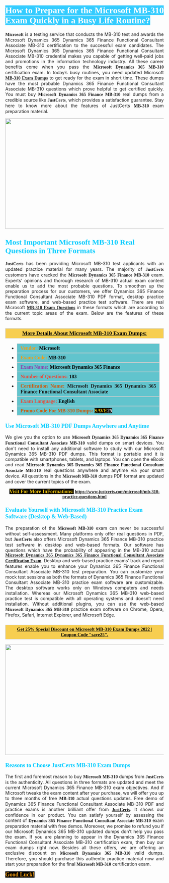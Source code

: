 <h1 style="text-align: justify;"><span style="color:#ffffff;"><span style="font-family:Georgia,serif;"><strong><span style="background-color:#33ccff;">How to Prepare for the Microsoft MB-310 Exam Quickly in a Busy Life Routine?</span></strong></span></span></h1>

<p style="text-align: justify;"><span style="font-family:Georgia,serif;"><strong>Microsoft</strong></span> is a testing service that conducts the MB-310 test and awards the Microsoft Dynamics 365 Dynamics 365 Finance Functional Consultant Associate MB-310 certification to the successful exam candidates. The Microsoft Dynamics 365 Dynamics 365 Finance Functional Consultant Associate MB-310 credential makes you capable of getting well-paid jobs and promotions in the information technology industry. All these career benefits come when you pass the <span style="font-family:Georgia,serif;"><strong>Microsoft Dynamics 365 MB-310</strong></span> certification exam. In today’s busy routines, you need updated Microsoft <a href="https://www.justcerts.com/microsoft/mb-310-practice-questions.html"><span style="font-family:Georgia,serif;"><strong>MB-310 Exam Dumps</strong></span></a> to get ready for the exam in short time. These dumps have the most probable Dynamics 365 Finance Functional Consultant Associate MB-310 questions which prove helpful to get certified quickly. You must buy <span style="font-family:Georgia,serif;"><strong>Microsoft Dynamics 365 Finance MB-310</strong></span> real dumps from a credible source like <strong><span style="font-size:14px;"><span style="font-family:Georgia,serif;">JustCerts</span></span></strong>, which provides a satisfaction guarantee. Stay here to know more about the features of JustCerts <span style="font-family:Georgia,serif;"><strong>MB-310 </strong></span> exam preparation material.</p>

<p style="text-align: center;"><a href="https://www.justcerts.com/microsoft/mb-310-practice-questions.html"><img alt="" src="https://i.imgur.com/jVK0eNK.jpg" style="width: 720px; height: 350px;" /></a></p>

<h2 style="margin-right:0in; margin-left:0in"><span style="color:#00ccff;"><span style="font-family:Georgia,serif;"><strong><span style="font-size:18pt">Most Important Microsoft MB-310 Real Questions in Three Formats</span></strong></span></span></h2>

<p style="text-align: justify;"><strong><span style="font-size:14px;"><span style="font-family:Georgia,serif;">JustCerts</span></span></strong> has been providing Microsoft MB-310 test applicants with an updated practice material for many years. The majority of <span style="font-family:Georgia,serif;"><strong>JustCerts</strong></span> customers have cracked the <span style="font-family:Georgia,serif;"><strong>Microsoft Dynamics 365 Finance MB-310</strong></span> exam. Experts’ opinions and thorough research of MB-310 actual exam content enable us to add the most probable questions. To smoothen up the preparation process for our customers, we offer Dynamics 365 Finance Functional Consultant Associate MB-310 PDF format, desktop practice exam software, and web-based practice test software. There are real Microsoft <a href="https://www.justcerts.com/microsoft/mb-310-practice-questions.html"><span style="font-family:Georgia,serif;"><strong>MB-310 Exam Questions</strong></span></a> in these formats which are according to the current topic areas of the exam. Below are the features of these formats.</p>

<h3 style="background: #f7ce50; border: 1px solid rgb(204, 204, 204); padding: 5px 10px; text-align: center;"><span style="font-family:Georgia,serif;"><u><u><span style="color:#000000;"><span style="font-size:11pt"><span style="line-height:normal"><b><span style="font-size:13.0pt"><span cambria="">More Details About Microsoft MB-310 Exam Dumps:</span></span></b></span></span></span></u></u></span></h3>

<ul>
	<li style="margin:0cm 10pt">
	<div style="background:#61c4cd; border: 1px solid rgb(204, 204, 204); padding: 5px 10px; text-align: justify;"><span style="font-family:Georgia,serif;"><span style="font-size:11pt"><span style="line-height:normal"><b><span style="font-size:12.0pt"><span new="" roman="" times=""><span style="color:#f39c12;">Vendor:</span> <span style="color:#000000;">Microsoft</span></span></span></b></span></span></span></div>
	</li>
	<li style="margin:0cm 10pt">
	<div style="background: #61c4cd; border: 1px solid rgb(204, 204, 204); padding: 5px 10px; text-align: justify;"><span style="font-family:Georgia,serif;"><span style="font-size:11pt"><span style="line-height:normal"><b><span style="font-size:12.0pt"><span new="" roman="" times=""><span style="color:#f39c12;">Exam Code:</span> <span style="color:#000000;">MB-310</span></span></span></b></span></span></span></div>
	</li>
	<li style="margin:0cm 10pt">
	<div style="background: #61c4cd; border: 1px solid rgb(204, 204, 204); padding: 5px 10px; text-align: justify;"><span style="font-family:Georgia,serif;"><span style="font-size:11pt"><span style="line-height:normal"><b><span style="font-size:12.0pt"><span new="" roman="" times=""><span style="color:#8e44ad;">Exam Name:</span> <span style="color:#000000;">Microsoft Dynamics 365 Finance</span></span></span></b></span></span></span></div>
	</li>
	<li style="margin:0cm 10pt">
	<div style="background: #61c4cd; border: 1px solid rgb(204, 204, 204); padding: 5px 10px;"><span style="font-family:Georgia,serif;"><span style="font-size:11pt"><span style="line-height:normal"><b><span style="font-size:12.0pt"><span new="" roman="" times=""><span style="color:#e74c3c;">Number of Questions:</span><span style="color:#000000;"><span style="color:#f1c40f;"> </span>183</span></span></span></b></span></span></span></div>
	</li>
	<li style="margin:0cm 10pt">
	<div style="background: #61c4cd; border: 1px solid rgb(204, 204, 204); padding: 5px 10px; text-align: justify;"><span style="font-family:Georgia,serif;"><span style="font-size:11pt"><span style="line-height:normal"><b><span style="font-size:12.0pt"><span new="" roman="" times=""><span style="color:#d35400;">Certification Name:</span> Microsoft Dynamics 365 Dynamics 365 Finance Functional Consultant Associate</span></span></b></span></span></span></div>
	</li>
	<li style="margin:0cm 10pt">
	<div style="background: #61c4cd; border: 1px solid rgb(204, 204, 204); padding: 5px 10px; text-align: justify;"><span style="font-family:Georgia,serif;"><span style="font-size:11pt"><span style="line-height:normal"><b><span style="font-size:12.0pt"><span new="" roman="" times=""><span style="color:#e74c3c;">Exam Language:</span> <span style="color:#000000;">English</span></span></span></b></span></span></span></div>
	</li>
	<li style="margin:0cm 10pt">
	<div style="background: #61c4cd; border: 1px solid rgb(204, 204, 204); padding: 5px 10px;"><span style="font-family:Georgia,serif;"><span style="font-size:11pt"><span style="line-height:normal"><b><span style="font-size:12.0pt"><span new="" roman="" times=""><span style="color:#d35400;">Promo Code For MB-310 Dumps:</span><span style="color:#f1c40f;"> <span style="background-color:#000000;">SAVE</span></span><span style="color:#ffffff;"><span style="background-color:#000000;">25</span></span></span></span></b></span></span></span></div>
	</li>
</ul>

<h3 style="margin-right:0in; margin-left:0in"><span style="color:#00ccff;"><span style="font-family:Georgia,serif;"><strong><span style="font-size:13.5pt">Use Microsoft MB-310 PDF Dumps Anywhere and Anytime</span></strong></span></span></h3>

<p style="text-align: justify;">We give you the option to use <span style="font-family:Georgia,serif;"><strong>Microsoft Dynamics 365 Dynamics 365 Finance Functional Consultant Associate MB-310</strong></span> valid dumps on smart devices. You don't need to install any additional software to study with our Microsoft Dynamics 365 MB-310 PDF dumps. This format is portable and it is compatible with smartphones, tablets, and laptops. You can open the eBook and read <span style="font-family:Georgia,serif;"><strong>Microsoft Dynamics 365 Dynamics 365 Finance Functional Consultant Associate MB-310</strong></span> real questions anywhere and anytime via your smart device. All questions in the <span style="font-family:Georgia,serif;"><strong>Microsoft MB-310</strong></span> dumps PDF format are updated and cover the current topics of the exam.</p>

<p style="text-align: center;"><span style="font-family:Georgia,serif;"><strong><span style="font-size:16px;"><span style="color:#f1c40f;"><span style="background-color:#000000;">Visit For More InFormations:</span></span></span> <a href="https://www.justcerts.com/microsoft/mb-310-practice-questions.html">https://www.justcerts.com/microsoft/mb-310-practice-questions.html</a></strong></span></p>

<h3 style="margin-right:0in; margin-left:0in"><span style="color:#00ccff;"><span style="font-family:Georgia,serif;"><strong><span style="font-size:13.5pt">Evaluate Yourself with Microsoft MB-310 Practice Exam Software (Desktop & Web-Based)</span></strong></span></span></h3>

<p style="text-align: justify;">The preparation of the <strong><span style="font-family:Georgia,serif;">Microsoft MB-310</span></strong> exam can never be successful without self-assessment. Many platforms only offer real questions in PDF, but <span style="font-size:14px;"><span style="font-family:Georgia,serif;"><strong>JustCerts</strong></span></span> also offers Microsoft Dynamics 365 Finance MB-310 practice test software in desktop and web-based formats. Our software has questions which have the probability of appearing in the MB-310 actual <a href="https://www.justcerts.com/microsoft/microsoft-dynamics-365-certification-exams.html"><span style="font-family:Georgia,serif;"><strong>Microsoft Dynamics 365 Dynamics 365 Finance Functional Consultant Associate Certification Exam</strong></span></a>. Desktop and web-based practice exams’ track and report features enable you to enhance your Dynamics 365 Finance Functional Consultant Associate MB-310 test preparation. You can customize your mock test sessions as both the formats of Dynamics 365 Finance Functional Consultant Associate MB-310 practice exam software are customizable. The desktop software works only on Windows computers and needs installation. Whereas our Microsoft Dynamics 365 MB-310 web-based practice test is compatible with all operating systems and doesn’t need installation. Without additional plugins, you can use the web-based <span style="font-family:Georgia,serif;"><strong>Microsoft Dynamics 365 MB-310</strong></span> practice exam software on Chrome, Opera, Firefox, Safari, Internet Explorer, and Microsoft Edge.</p>

<h3 style="background: rgb(247, 206, 80); border: 1px solid rgb(204, 204, 204); padding: 5px 10px; text-align: center;"><span style="font-family:Georgia,serif;"><u><span style="color:#000000;"><span style="font-size:11pt;"><span style="line-height:normal;"><b><span cambria="">Get 25% Special Discount on Microsoft MB-310 Exam Dumps 2022 | Coupon Code "save25".</span></b></span></span></span></u></span></h3>

<p style="text-align: center;"><a href="https://www.justcerts.com/microsoft/mb-310-practice-questions.html"><img alt="" src="https://i.imgur.com/ILNYM6U.jpg" style="width: 720px; height: 350px;" /></a></p>

<h3 style="margin-right:0in; margin-left:0in"><span style="color:#00ccff;"><span style="font-family:Georgia,serif;"><strong><span style="font-size:13.5pt">Reasons to Choose JustCerts MB-310 Exam Dumps</span></strong></span></span></h3>

<p style="text-align: justify;">The first and foremost reason to buy <span style="font-family:Georgia,serif;"><strong>Microsoft MB-310</strong></span> dumps from <span style="font-size:14px;"><span style="font-family:Georgia,serif;"><strong>JustCerts</strong></span></span> is the authenticity. All questions in three formats are updated and meet the current Microsoft Dynamics 365 Finance MB-310 exam objectives. And if Microsoft tweaks the exam content after your purchase, we will offer you up to three months of free <span style="font-family:Georgia,serif;"><strong>MB-310 </strong></span> actual questions updates. Free demo of Dynamics 365 Finance Functional Consultant Associate MB-310 PDF and practice exams is another brilliant offer from <a href="https://www.justcerts.com/"><span style="font-size:14px;"><span style="font-family:Georgia,serif;"><strong>JustCerts</strong></span></span></a>. It shows our confidence in our product. You can satisfy yourself by assessing the content of <span style="font-family:Georgia,serif;"><strong>Dynamics 365 Finance Functional Consultant Associate MB-310</strong></span> exam preparation material with free demos. Moreover, we promise to refund you if our Microsoft Dynamics 365 MB-310 updated dumps don’t help you pass the exam. If you are planning to appear in the Dynamics 365 Finance Functional Consultant Associate MB-310 certification exam, then buy our exam dumps right now. Besides all these offers, we are offering an exclusive discount on <span style="font-family:Georgia,serif;"><strong>Microsoft Dynamics 365 MB-310</strong></span> valid dumps. Therefore, you should purchase this authentic practice material now and start your preparation for the final <span style="font-family:Georgia,serif;"><strong>Microsoft MB-310</strong></span> certification exam.</p>

<p style="text-align: justify;"><span style="font-size:18px;"><span style="color:#f39c12;"><span style="font-family:Georgia,serif;"><strong><span style="background-color:#000000;">Good Luck!</span></strong></span></span></span></p>
